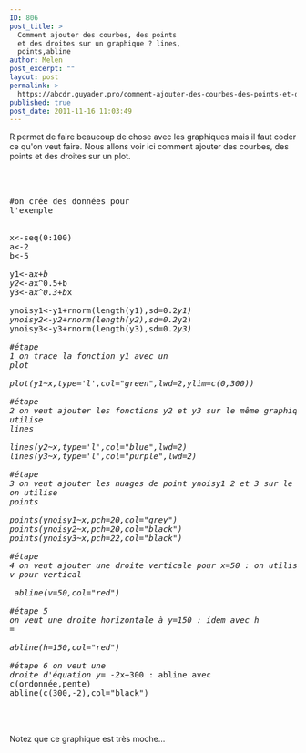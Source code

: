 ```yaml
---
ID: 806
post_title: >
  Comment ajouter des courbes, des points
  et des droites sur un graphique ? lines,
  points,abline
author: Melen
post_excerpt: ""
layout: post
permalink: >
  https://abcdr.guyader.pro/comment-ajouter-des-courbes-des-points-et-des-droites-sur-un-graphique-lines-pointsabline/
published: true
post_date: 2011-11-16 11:03:49
---
```

R permet de faire beaucoup de chose avec les graphiques mais il faut coder ce qu'on veut faire. Nous allons voir ici comment ajouter des courbes, des points et des droites sur un plot.<br /><br /> <pre lang='rsplus'><br /><br />#on crée des données pour l'exemple<br /><br /> x&lt;-seq(0:100)<br />a&lt;-2<br />b&lt;-5<br /><br />y1&lt;-a*x+b<br />y2&lt;-a*x^0.5+b<br />y3&lt;-a*x^0.3+b*x<br /><br />ynoisy1&lt;-y1+rnorm(length(y1),sd=0.2*y1)<br />ynoisy2&lt;-y2+rnorm(length(y2),sd=0.2*y2)<br />ynoisy3&lt;-y3+rnorm(length(y3),sd=0.2*y3)<br /><br />#étape 1 on trace la fonction y1 avec un plot<br /><br />plot(y1~x,type='l',col="green",lwd=2,ylim=c(0,300))<br /><br />#étape 2 on veut ajouter les fonctions y2 et y3 sur le même graphiques : on utilise lines<br /><br />lines(y2~x,type='l',col="blue",lwd=2)<br />lines(y3~x,type='l',col="purple",lwd=2)<br /><br />#étape 3 on veut ajouter les nuages de point ynoisy1 2 et 3 sur le graphique: on utilise points<br /><br />points(ynoisy1~x,pch=20,col="grey")<br />points(ynoisy2~x,pch=20,col="black")<br />points(ynoisy3~x,pch=22,col="black")<br /><br />#étape 4 on veut ajouter une droite verticale pour x=50 : on utilise abline(v=) v pour vertical<br /><br /> abline(v=50,col="red")<br /><br />#étape 5 on veut une droite horizontale à y=150 : idem avec h =<br /><br />abline(h=150,col="red")<br /><br />#étape 6 on veut une droite d'équation y= -2*x+300 : abline avec c(ordonnée,pente)<br />abline(c(300,-2),col="black") <br /> <br /></pre> <br /><br />Notez que ce graphique est très moche...<br /><br />